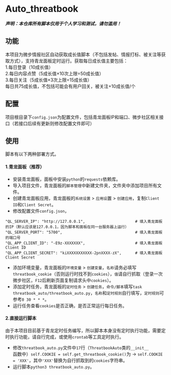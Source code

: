 # Auto_threatbook
***声明：本仓库所有脚本仅用于个人学习和测试，请勿滥用！***
## 功能
本项目为微步情报社区自动获取成长值脚本（不包括发帖、情报打标、被关注等获取方式），支持青龙面板定时运行。获取每日成长值主要包括：  
1.每日登录（10成长值）  
2.每日内容点赞（5成长值×10次上限=50成长值）  
3.每日关注（5成长值×3次上限=15成长值）  
每日共75成长值，不包括可能会有用户回关，被关注+10成长值/个
## 配置
项目根目录下`config.json`为配置文件，包括青龙面板IP和端口、微步社区相关接口（若接口后续有更新则修改配置文件即可）
## 使用
脚本有以下两种部署方式。
#### 1.青龙面板（推荐）
* 安装青龙面板，面板中安装`python`的`requests`依赖库。
* 导入项目文件，青龙面板的`脚本管理`中新建文件夹，文件夹中添加项目所有文件。
* 创建青龙面板应用，青龙面板的`系统设置` > `应用设`置 > `创建应用`，复制`Client ID`和`Client Secret`。
* 修改配置文件`config.json`，
```
"QL_SERVER_IP": "http://127.0.0.1",                      # 填入青龙面板的IP（默认应该是127.0.0.1，因为脚本和面板在同一台服务器上运行）
"QL_SERVER_PORT": "5700",                                # 填入青龙面板的端口号
"QL_APP_CLIENT_ID": "-E9z-XXXXXXX",                      # 填入青龙面板Client ID
"QL_APP_CLIENT_SECRET": "kiXXXXXXXXXXX-2pnXXXX-zX",      # 填入青龙面板Client Secret
```
* 添加环境变量，青龙面板的`环境变量` > `创建变量`，`名称`请务必填写`threatbook_cookie`（否则运行时找不到`cookies`），`值`请自行抓取（登录一次微步社区，`F12`后刷新页面复制请求头中`cookies`）。
* 添加定时任务，青龙面板的`定时任务` > `创建任务`，`命令/脚本`填写`task threatbook_auto/threatbook_auto.py`，`名称`和`定时规则`自行填写，`定时规则`可参考`0 30 * * *`。
* 运行任务查看`cookies`是否正确，是否正常运行每日任务。
#### 2.直接运行脚本
由于本项目目前基于青龙定时任务编写，所以脚本本身没有定时执行功能，需要定时执行功能，请自行完成，或使用`crontab`等工具定时执行。
* 修改`threatbook_auto.py`文件中`17`行（`ThreatbookAuto`类的`__init__`函数中）`self.COOKIE = self.get_threatbook_cookie()`为 -> `self.COOKIE = 'XXX'`，其中`'XXX'`替换为自行抓取到的`cookies`字符串。
* 运行脚本`python3 threatbook_auto.py`。
